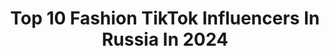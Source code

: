 ---
title: Top 10 Fashion TikTok Influencers In Russia In 2024
description: >-
  Find top fashion TikTok influencers in Russia in 2024. Most popular hashtags: #fashion #fyp #aesthetic #ootd.
platform: TikTok
hits: 35
text_top: Identify the most popular TikTok profiles on inBeat.
text_bottom: Our search engine aggregates 35 TikTok influencers like this in Russia for you to contact.
profiles:
  - username: "katyakovtunovich"
    fullname: >-
      Katya Kovtunovich
    bio: >-
      Fashion designer, self made entrepreneur Happy moments, fun, fashion Dubai🇦🇪
    location: "Russia"
    followers: 3273
    engagement: 1036
    commentsToLikes: 0.140243
    id: ckbak5ncdb6500j23y8p2brh7
    verified: false
    hashtags: "#dubai, #xyzbca, #addressskyview, #viral"
  - username: "karinanigay"
    fullname: >-
      Karina Nigay
    bio: >-
      👠FASHION LOVER INSTAGRAM 2 millions Я НАУЧУ ТЕБЯ СТИЛЬНО ОДЕВАТЬСЯ
    location: "Russia"
    followers: 824200
    engagement: 597
    commentsToLikes: 0.009768
    id: ck920y4vkg64h0j78eqy9grwq
    verified: true
    hashtags: ""
  - username: "iamkaaaaaaaaaaat"
    fullname: >-
      Kate
    bio: >-
      • Fashion & Travel Influencer • IG: @kaaaaaaaaaaat 📸 I’m trying..😅
    location: "Russia"
    followers: 34000
    engagement: 1066
    commentsToLikes: 0.009947
    id: ck900ypkib25c0j78t5epdc85
    verified: false
    hashtags: "#paris, #blogger, #ootd, #fashionblogger"
  - username: "fashion.world"
    fullname: >-
      Fashion
    bio: >-
      
    location: "Russia"
    followers: 65900
    engagement: 797
    commentsToLikes: 0.005263
    id: ck81t1eahup4e0j781b67x2yq
    verified: false
    hashtags: "#love, #like, #fashion, #modeling"
  - username: "alinadiamondd"
    fullname: >-
      alina diamond
    bio: >-
      19 saint-p | russia ig: alinadiamondd 2 acc: alinadiamondd1
    location: "Russia"
    followers: 212900
    engagement: 2012
    commentsToLikes: 0.025110
    id: cka0oehiq3hro0i78euiid10t
    verified: false
    hashtags: "#fashion, #foryou, #hughgrant, #90s"
  - username: "sneakerfy"
    fullname: >-
      Sneakerfy
    bio: >-
      На 100к подписчиков разыграю Yeezy⬇️ Кроссовки, мода, баскетбол👌
    location: "Russia"
    followers: 37300
    engagement: 616
    commentsToLikes: 0.058208
    id: ckb0u25ruje1d0j23x4hotv0i
    verified: false
    hashtags: "#nike, #funny, #fashion, #nba"
  - username: "minecraft_and_armen"
    fullname: >-
      Armen
    bio: >-
      мы смогли набрать 500подписчиков👍😎👥!!! следующая цель🎯~700~!!!! ¯\_(ツ)_/¯
    location: "Russia"
    followers: 4910
    engagement: 1123
    commentsToLikes: 0.065388
    id: ckcdeeooc63jv0j23284njpwv
    verified: false
    hashtags: "#ootd, #contests, #followme, #bestoftheday"
  - username: "olga_bazhutova"
    fullname: >-
      Ольга Бажутова
    bio: >-
      Equine photographer. my Instagram @olga_bazhutova Email 8316035@gmail.com
    location: "Russia"
    followers: 690000
    engagement: 1366
    commentsToLikes: 0.004996
    id: ckcui308lfww30j230astici1
    verified: false
    hashtags: "#backstage, #friesian, #horse, #horsevideo"
  - username: "helen_yushkova"
    fullname: >-
      helen_yushkova
    bio: >-
      model 💔 creator 💎 Insta: Helen_yushkova ads@pzprod.ru
    location: "Russia"
    followers: 8433
    engagement: 813
    commentsToLikes: 0.029372
    id: cka6a5nurv4w30i78p5cblax4
    verified: false
    hashtags: "#aesthetic, #backstage, #moscow, #timelapse"
  - username: "romanoffjane"
    fullname: >-
      Jane
    bio: >-
      ♊️ Simping for Margiela and McQueen
    location: "Russia"
    followers: 28700
    engagement: 1394
    commentsToLikes: 0.009890
    id: ckbkxhsgmte940j23jws74mkd
    verified: false
    hashtags: "#outfitideas, #outfitinspiration, #dreamlifestyle, #nana"
---